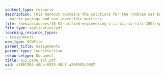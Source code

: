 ```yaml
---
content_type: resource
description: This handout contains the solutions for the Problem set based on the
  matrix package and non-invertible matrices.
file: /media/courses/16-01-unified-engineering-i-ii-iii-iv-fall-2005-spring-2006/a580f9044dba6955d8c7a208592c9007_c15_ps06_sol.pdf
file_type: application/pdf
learning_resource_types:
- Assignments
ocw_type: OCWFile
parent_title: Assignments
parent_type: CourseSection
resourcetype: Document
title: c15_ps06_sol.pdf
uid: a580f904-4dba-6955-d8c7-a208592c9007
---
```

